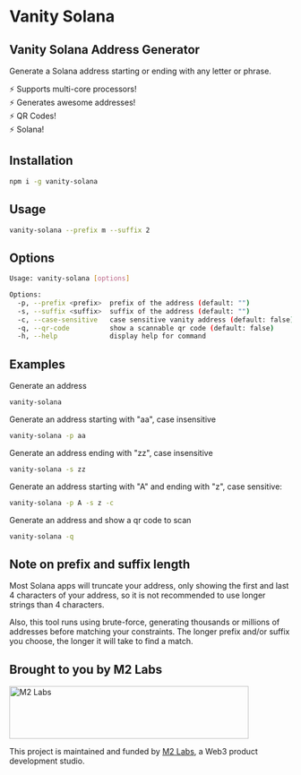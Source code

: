 # Vanity Solana

## Vanity Solana Address Generator

Generate a Solana address starting or ending with any letter or phrase.

⚡️ Supports multi-core processors!<br />
⚡️ Generates awesome addresses!<br />
⚡️ QR Codes!<br />
⚡️ Solana!

## Installation

```sh
npm i -g vanity-solana
```

## Usage

```sh
vanity-solana --prefix m --suffix 2
```

## Options

```sh
Usage: vanity-solana [options]

Options:
  -p, --prefix <prefix>  prefix of the address (default: "")
  -s, --suffix <suffix>  suffix of the address (default: "")
  -c, --case-sensitive   case sensitive vanity address (default: false)
  -q, --qr-code          show a scannable qr code (default: false)
  -h, --help             display help for command
```

## Examples

Generate an address

```sh
vanity-solana
```

Generate an address starting with "aa", case insensitive

```sh
vanity-solana -p aa
```

Generate an address ending with "zz", case insensitive

```sh
vanity-solana -s zz
```

Generate an address starting with "A" and ending with "z", case sensitive:

```sh
vanity-solana -p A -s z -c
```

Generate an address and show a qr code to scan

```sh
vanity-solana -q
```

## Note on prefix and suffix length

Most Solana apps will truncate your address, only showing the first and last 4
characters of your address, so it is not recommended to use longer strings
than 4 characters.

Also, this tool runs using brute-force, generating thousands or millions
of addresses before matching your constraints. The longer prefix and/or suffix
you choose, the longer it will take to find a match.

## Brought to you by M2 Labs

<img src="https://m2.xyz/github.png" alt="M2 Labs" width="427" height="94" />

This project is maintained and funded by [M2 Labs](https://m2.xyz), a Web3
product development studio.

